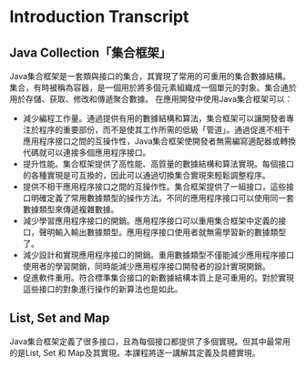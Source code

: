 # Introduction Transcript

## Java Collection「集合框架」

Java集合框架是一套類與接口的集合，其實現了常用的可重用的集合數據結構。集合，有時被稱為容器，是一個用於將多個元素組織成一個單元的對象。集合通於用於存儲、获取、修改和傳遞聚合數據。
在應用開發中使用Java集合框架可以：

* 減少編程工作量。通過提供有用的數據結構和算法，集合框架可以讓開發者專注於程序的重要部份，而不是使其工作所需的低級「管道」。通過促進不相干應用程序接口之間的互操作性，Java集合框架使開發者無需編寫適配器或轉換代碼就可以連接多個應用程序接口。
* 提升性能。集合框架提供了高性能、高質量的數據結構和算法實現。每個接口的各種實現是可互換的，因此可以通過切換集合實現來輕鬆調整程序。
* 提供不相干應用程序接口之間的互操作性。集合框架提供了一組接口，這些接口明確定義了常用數據類型的操作方法。不同的應用程序接口可以使用同一套數據類型來傳遞複雜數據。
* 減少學習應用程序接口的開銷。應用程序接口可以重用集合框架中定義的接口，聲明輸入輸出數據類型。應用程序接口使用者就無需學習新的數據類型了。
* 減少設計和實現應用程序接口的開銷。重用數據類型不僅能減少應用程序接口使用者的學習開銷，同時能減少應用程序接口開發者的設計實現開銷。
* 促進軟件重用。符合標準集合接口的新數據結構本質上是可重用的。對於實現這些接口的對象進行操作的新算法也是如此。

## List, Set and Map

Java集合框架定義了很多接口，且為每個接口都提供了多個實現。但其中最常用的是List, Set 和 Map及其實現。本課程將逐一講解其定義及具體實現。